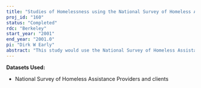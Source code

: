 ```yaml
---
title: "Studies of Homelessness using the National Survey of Homeless Assistance Providers and Clients"
proj_id: "160"
status: "Completed"
rdc: "Berkeley"
start_year: "2001"
end_year: "2001.0"
pi: "Dirk W Early"
abstract: "This study would use the National Survey of Homeless Assistance Providers and Clients (NSHAPC) to study the causes of homelessness in the U.S. and analyze policies designed to reduce the problem.  Researchers are still at odds over the main causes of homelessness and, consequently, the best solutions to the problem.  The NSHAPC data will allow for a comprehensive examination of the causes of homelessness across the U.S.  Furthermore, the findings can be used to estimate the role cash and in-kind assistance programs play in reducing the number of homeless in this country and to simulate the effects of welfare reform."
---
```


**Datasets Used:**

  - National Survey of Homeless Assistance Providers and clients 

